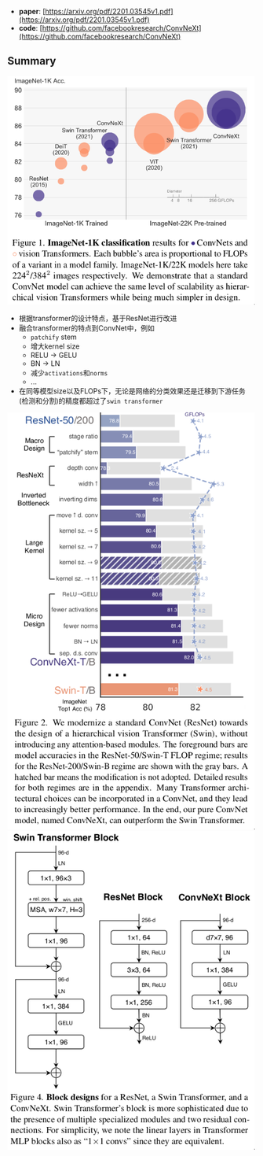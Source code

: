 - **paper**: [https://arxiv.org/pdf/2201.03545v1.pdf](https://arxiv.org/pdf/2201.03545v1.pdf)
- **code**: [https://github.com/facebookresearch/ConvNeXt](https://github.com/facebookresearch/ConvNeXt)


## Summary
![F1](../imgs/ConvNext/F1.png)

* 根据transformer的设计特点，基于ResNet进行改进
* 融合transformer的特点到ConvNet中，例如
  + `patchify` stem
  + 增大kernel size
  + RELU -> GELU
  + BN -> LN
  + 减少`activations`和`norms`
  + ...
* 在同等模型size以及FLOPs下，无论是网络的分类效果还是迁移到下游任务(检测和分割)的精度都超过了`swin transformer`

![F2](../imgs/ConvNext/F2.png)
![F4](../imgs/ConvNext/F4.png)
